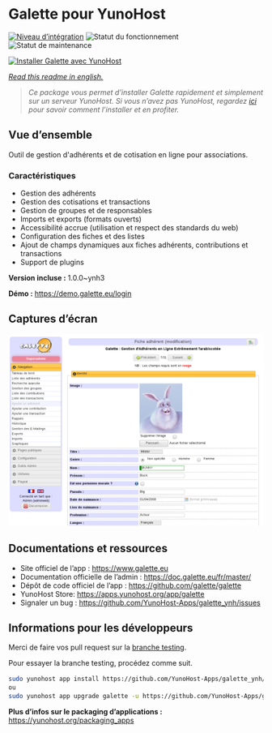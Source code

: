 <!--
N.B.: This README was automatically generated by https://github.com/YunoHost/apps/tree/master/tools/readme_generator
It shall NOT be edited by hand.
-->

# Galette pour YunoHost

[![Niveau d’intégration](https://dash.yunohost.org/integration/galette.svg)](https://dash.yunohost.org/appci/app/galette) ![Statut du fonctionnement](https://ci-apps.yunohost.org/ci/badges/galette.status.svg) ![Statut de maintenance](https://ci-apps.yunohost.org/ci/badges/galette.maintain.svg)

[![Installer Galette avec YunoHost](https://install-app.yunohost.org/install-with-yunohost.svg)](https://install-app.yunohost.org/?app=galette)

*[Read this readme in english.](./README.md)*

> *Ce package vous permet d’installer Galette rapidement et simplement sur un serveur YunoHost.
Si vous n’avez pas YunoHost, regardez [ici](https://yunohost.org/#/install) pour savoir comment l’installer et en profiter.*

## Vue d’ensemble

Outil de gestion d'adhérents et de cotisation en ligne pour associations.


### Caractéristiques

- Gestion des adhérents
- Gestion des cotisations et transactions
- Gestion de groupes et de responsables
- Imports et exports (formats ouverts)
- Accessibilité accrue (utilisation et respect des standards du web)
- Configuration des fiches et des listes
- Ajout de champs dynamiques aux fiches adhérents, contributions et transactions
- Support de plugins


**Version incluse :** 1.0.0~ynh3

**Démo :** https://demo.galette.eu/login

## Captures d’écran

![Capture d’écran de Galette](./doc/screenshots/edit_member.png)

## Documentations et ressources

* Site officiel de l’app : <https://www.galette.eu>
* Documentation officielle de l’admin : <https://doc.galette.eu/fr/master/>
* Dépôt de code officiel de l’app : <https://github.com/galette/galette>
* YunoHost Store: <https://apps.yunohost.org/app/galette>
* Signaler un bug : <https://github.com/YunoHost-Apps/galette_ynh/issues>

## Informations pour les développeurs

Merci de faire vos pull request sur la [branche testing](https://github.com/YunoHost-Apps/galette_ynh/tree/testing).

Pour essayer la branche testing, procédez comme suit.

``` bash
sudo yunohost app install https://github.com/YunoHost-Apps/galette_ynh/tree/testing --debug
ou
sudo yunohost app upgrade galette -u https://github.com/YunoHost-Apps/galette_ynh/tree/testing --debug
```

**Plus d’infos sur le packaging d’applications :** <https://yunohost.org/packaging_apps>